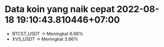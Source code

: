 # Data koin yang naik cepat 2022-08-18 19:10:43.810446+07:00

* BTCST_USDT -> Meningkat 6.66%
* XVS_USDT -> Meningkat 3.96%
